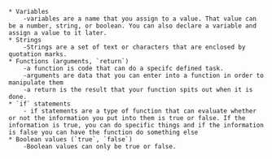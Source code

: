 	* Variables 
        -variables are a name that you assign to a value. That value can be a number, string, or boolean. You can also declare a variable and assign a value to it later.  
	* Strings
        -Strings are a set of text or characters that are enclosed by quotation marks. 
	* Functions (arguments, `return`)
        -a function is code that can do a specifc defined task.
        -arguments are data that you can enter into a function in order to manipulate them
        -a return is the result that your function spits out when it is done.
	* `if` statements
        - if statements are a type of function that can evaluate whether or not the information you put into them is true or false. If the information is true, you can do specific things and if the information is false you can have the function do something else 
	* Boolean values (`true`, `false`)
        -Boolean values can only be true or false. 